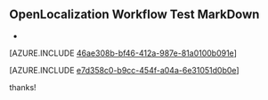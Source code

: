 ## OpenLocalization Workflow Test MarkDown
* 

[AZURE.INCLUDE [46ae308b-bf46-412a-987e-81a0100b091e](calleeMd1.md)]



[AZURE.INCLUDE [e7d358c0-b9cc-454f-a04a-6e31051d0b0e](calleeMd2.md)]

 
thanks!
